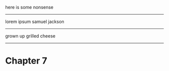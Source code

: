 here is some nonsense

---

lorem ipsum samuel jackson

---

grown up grilled cheese

---

# Chapter 7
